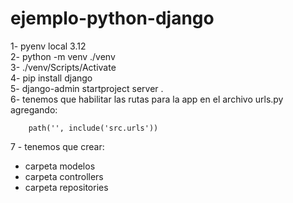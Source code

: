 # ejemplo-python-django

1- pyenv local 3.12  
2- python -m venv ./venv  
3- ./venv/Scripts/Activate  
4- pip install django  
5- django-admin   startproject server .  
6- tenemos que habilitar las rutas para la app en el archivo urls.py agregando:

```
    path('', include('src.urls'))
```
7 - tenemos que crear: 

- carpeta modelos
- carpeta controllers
- carpeta repositories

